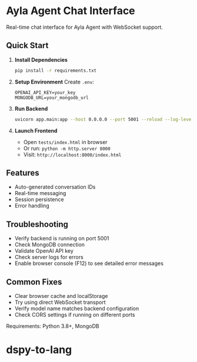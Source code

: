 # Ayla Agent Chat Interface

Real-time chat interface for Ayla Agent with WebSocket support.

## Quick Start

1. **Install Dependencies**

   ```bash
   pip install -r requirements.txt
   ```

2. **Setup Environment**
   Create `.env`:

   ```env
   OPENAI_API_KEY=your_key
   MONGODB_URL=your_mongodb_url
   ```

3. **Run Backend**

   ```bash
   uvicorn app.main:app --host 0.0.0.0 --port 5001 --reload --log-level debug
   ```

4. **Launch Frontend**
   - Open `tests/index.html` in browser
   - Or run: `python -m http.server 8000`
   - Visit: `http://localhost:8000/index.html`

## Features

- Auto-generated conversation IDs
- Real-time messaging
- Session persistence
- Error handling

## Troubleshooting

- Verify backend is running on port 5001
- Check MongoDB connection
- Validate OpenAI API key
- Check server logs for errors
- Enable browser console (F12) to see detailed error messages

## Common Fixes

- Clear browser cache and localStorage
- Try using direct WebSocket transport
- Verify model name matches backend configuration
- Check CORS settings if running on different ports

Requirements: Python 3.8+, MongoDB
# dspy-to-lang
